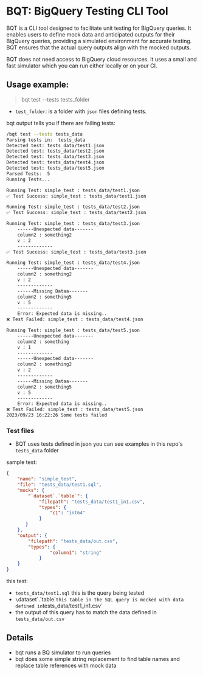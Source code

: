 # BQT: BigQuery Testing CLI Tool

BQT is a CLI tool designed to facilitate unit testing for BigQuery queries. It enables users to define mock data and anticipated outputs for their BigQuery queries, providing a simulated environment for accurate testing. BQT ensures that the actual query outputs align with the mocked outputs.

BQT does not need access to BigQuery cloud resources. It uses a small and fast simulator which you can run either locally or on your CI.

## Usage example:

> bqt test --tests tests_folder

- `test_folder`: is a folder with `json` files defining tests.

bqt output tells you if there are failing tests:

```bash
/bqt test --tests tests_data
Parsing tests in:  tests_data
Detected test: tests_data/test1.json
Detected test: tests_data/test2.json
Detected test: tests_data/test3.json
Detected test: tests_data/test4.json
Detected test: tests_data/test5.json
Parsed Tests:  5
Running Tests...

Running Test: simple_test : tests_data/test1.json
✅ Test Success: simple_test : tests_data/test1.json

Running Test: simple_test : tests_data/test2.json
✅ Test Success: simple_test : tests_data/test2.json

Running Test: simple_test : tests_data/test3.json
	------Unexpected data-------
	column2 : something2
	v : 2
	-------------
✅ Test Success: simple_test : tests_data/test3.json

Running Test: simple_test : tests_data/test4.json
	------Unexpected data-------
	column2 : something2
	v : 2
	-------------
	------Missing Dataa-------
	column2 : something5
	v : 5
	-------------
	Error: Expected data is missing..
❌ Test Failed: simple_test : tests_data/test4.json

Running Test: simple_test : tests_data/test5.json
	------Unexpected data-------
	column2 : something
	v : 1
	-------------
	------Unexpected data-------
	column2 : something2
	v : 2
	-------------
	------Missing Dataa-------
	column2 : something5
	v : 5
	-------------
	Error: Expected data is missing..
❌ Test Failed: simple_test : tests_data/test5.json
2023/09/23 16:22:26 Some tests failed

```

### Test files

- BQT uses tests defined in json you can see examples in this repo's `tests_data` folder

sample test:

```json
{
    "name": "simple_test",
    "file": "tests_data/test1.sql",
    "mocks": {
        "`dataset`.`table`": {
            "filepath": "tests_data/test1_in1.csv",
            "types": {
                "c1": "int64"
            }
       }
    },
    "output": {
        "filepath": "tests_data/out.csv",
        "types": {
                "column1": "string"
            }
    }
}
```

this test:
- `tests_data/test1.sql` this is the query being tested
- `\`dataset\`.\`table\`` this table in the SQL query is mocked with data defined in `tests_data/test1_in1.csv`
- the output of this query has to match the data defined in `tests_data/out.csv`

## Details

- bqt runs a BQ simulator to run queries
- bqt does some simple string replacement to find table names and replace table references with mock data
